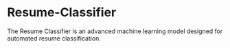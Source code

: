 # Resume-Classifier
The Resume Classifier is an advanced machine learning model designed for automated resume classification. 
